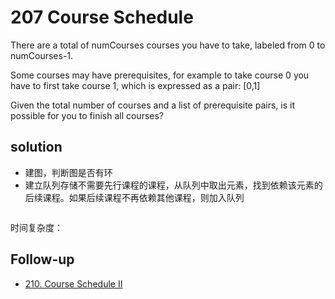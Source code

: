 # 207 Course Schedule
[]()

There are a total of numCourses courses you have to take, labeled from 0 to numCourses-1.

Some courses may have prerequisites, for example to take course 0 you have to first take course 1, which is expressed as a pair: [0,1]

Given the total number of courses and a list of prerequisite pairs, is it possible for you to finish all courses?

## solution
- 建图，判断图是否有环
- 建立队列存储不需要先行课程的课程，从队列中取出元素，找到依赖该元素的后续课程。如果后续课程不再依赖其他课程，则加入队列


```python

```
时间复杂度：

## Follow-up
- [210. Course Schedule II](./210.%20Course%20Schedule%20II.md)
